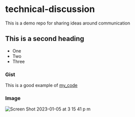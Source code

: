 # technical-discussion
This is a demo repo for sharing ideas around communication


## This is a second heading

* One
* Two
* Three

### Gist

This is a good example of [my_code](https://gist.github.com/LEON240196/36204a1a7955aaa6ab3a088b8d56a53b)

### Image
![Screen Shot 2023-01-05 at 3 15 41 p m](https://user-images.githubusercontent.com/66975819/210881435-6158ffc2-fd0c-433c-bbd4-bf85e63bdd12.png)

